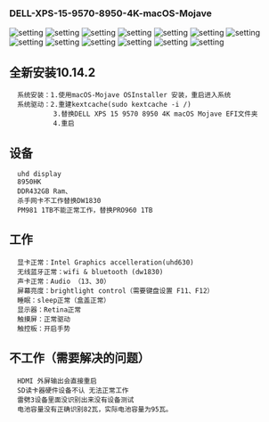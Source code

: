### DELL-XPS-15-9570-8950-4K-macOS-Mojave
![setting](./1.jpg)
![setting](./2.jpg)
![setting](./3.jpg)
![setting](./4.jpg)
![setting](./5.jpg)
![setting](./6.jpg)
![setting](./7.jpg)
![setting](./8.jpg)
![setting](./9.jpg)
![setting](./10.jpg)
![setting](./11.jpg)
![setting](./12.jpg)
![setting](./13.jpg)

## 全新安装10.14.2

      系统安装：1.使用macOS-Mojave OSInstaller 安装，重启进入系统
      系统驱动：2.重建kextcache(sudo kextcache -i /) 
               3.替换DELL XPS 15 9570 8950 4K macOS Mojave EFI文件夹
               4.重启

## 设备
      uhd display
      8950HK
      DDR432GB Ram、
      杀手网卡不工作替换DW1830
      PM981 1TB不能正常工作，替换PRO960 1TB
     

## 工作
      显卡正常：Intel Graphics accelleration(uhd630)		
      无线蓝牙正常：wifi & bluetooth (dw1830)
      声卡正常：Audio （13、30）
      屏幕亮度：brightlight control（需要键盘设置 F11、F12）
      睡眠：sleep正常（盒盖正常）
      显示器：Retina正常
      触摸屏：正常驱动
      触控板：开启手势

## 不工作（需要解决的问题）
      HDMI 外屏输出会直接重启
      SD读卡器硬件设备不认 无法正常工作
      雷劈3设备里面没识别出来没有设备测试
      电池容量没有正确识别82瓦，实际电池容量为95瓦。

